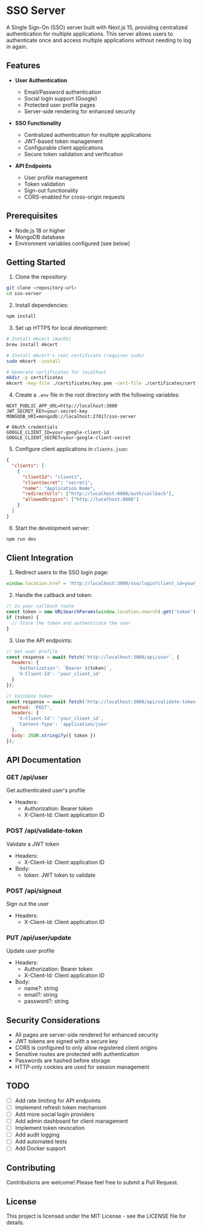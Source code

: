 # SSO Server

A Single Sign-On (SSO) server built with Next.js 15, providing centralized authentication for multiple applications. This server allows users to authenticate once and access multiple applications without needing to log in again.

## Features

- **User Authentication**
  - Email/Password authentication
  - Social login support (Google)
  - Protected user profile pages
  - Server-side rendering for enhanced security

- **SSO Functionality**
  - Centralized authentication for multiple applications
  - JWT-based token management
  - Configurable client applications
  - Secure token validation and verification

- **API Endpoints**
  - User profile management
  - Token validation
  - Sign-out functionality
  - CORS-enabled for cross-origin requests

## Prerequisites

- Node.js 18 or higher
- MongoDB database
- Environment variables configured (see below)

## Getting Started

1. Clone the repository:
```bash
git clone <repository-url>
cd sso-server
```

2. Install dependencies:
```bash
npm install
```

3. Set up HTTPS for local development:
```bash
# Install mkcert (macOS)
brew install mkcert

# Install mkcert's root certificate (requires sudo)
sudo mkcert -install

# Generate certificates for localhost
mkdir -p certificates
mkcert -key-file ./certificates/key.pem -cert-file ./certificates/cert.pem localhost 127.0.0.1 ::1
```

4. Create a `.env` file in the root directory with the following variables:
```env
NEXT_PUBLIC_APP_URL=http://localhost:3000
JWT_SECRET_KEY=your-secret-key
MONGODB_URI=mongodb://localhost:27017/sso-server

# OAuth credentials
GOOGLE_CLIENT_ID=your-google-client-id
GOOGLE_CLIENT_SECRET=your-google-client-secret
```

5. Configure client applications in `clients.json`:
```json
{
  "clients": [
    {
      "clientId": "client1",
      "clientSecret": "secret1",
      "name": "Application Name",
      "redirectUrls": ["http://localhost:8080/auth/callback"],
      "allowedOrigins": ["http://localhost:8080"]
    }
  ]
}
```

6. Start the development server:
```bash
npm run dev
```

## Client Integration

1. Redirect users to the SSO login page:
```javascript
window.location.href = 'http://localhost:3000/sso/login?client_id=your_client_id&redirect_url=your_callback_url'
```

2. Handle the callback and token:
```javascript
// In your callback route
const token = new URLSearchParams(window.location.search).get('token');
if (token) {
  // Store the token and authenticate the user
}
```

3. Use the API endpoints:
```javascript
// Get user profile
const response = await fetch('http://localhost:3000/api/user', {
  headers: {
    'Authorization': `Bearer ${token}`,
    'X-Client-Id': 'your_client_id'
  }
});

// Validate token
const response = await fetch('http://localhost:3000/api/validate-token', {
  method: 'POST',
  headers: {
    'X-Client-Id': 'your_client_id',
    'Content-Type': 'application/json'
  },
  body: JSON.stringify({ token })
});
```

## API Documentation

### GET /api/user
Get authenticated user's profile
- Headers:
  - Authorization: Bearer token
  - X-Client-Id: Client application ID

### POST /api/validate-token
Validate a JWT token
- Headers:
  - X-Client-Id: Client application ID
- Body:
  - token: JWT token to validate

### POST /api/signout
Sign out the user
- Headers:
  - X-Client-Id: Client application ID

### PUT /api/user/update
Update user profile
- Headers:
  - Authorization: Bearer token
  - X-Client-Id: Client application ID
- Body:
  - name?: string
  - email?: string
  - password?: string

## Security Considerations

- All pages are server-side rendered for enhanced security
- JWT tokens are signed with a secure key
- CORS is configured to only allow registered client origins
- Sensitive routes are protected with authentication
- Passwords are hashed before storage
- HTTP-only cookies are used for session management

## TODO

- [ ] Add rate limiting for API endpoints
- [ ] Implement refresh token mechanism
- [ ] Add more social login providers
- [ ] Add admin dashboard for client management
- [ ] Implement token revocation
- [ ] Add audit logging
- [ ] Add automated tests
- [ ] Add Docker support

## Contributing

Contributions are welcome! Please feel free to submit a Pull Request.

## License

This project is licensed under the MIT License - see the LICENSE file for details.
